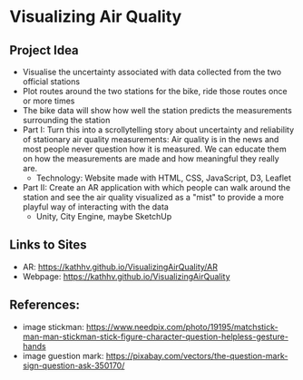# Visualizing Air Quality

## Project Idea
* Visualise the uncertainty associated with data collected from the two official stations
* Plot routes around the two stations for the bike, ride those routes once or more times
* The bike data will show how well the station predicts the measurements surrounding the station
* Part I: Turn this into a scrollytelling story about uncertainty and reliability of stationary air quality measurements: Air quality is in the news and most people never question how it is measured. We can educate them on how the measurements are made and how meaningful they really are.
  * Technology: Website made with HTML, CSS, JavaScript, D3, Leaflet
* Part II: Create an AR application with which people can walk around the station and see the air quality visualized as a "mist" to provide a more playful way of interacting with the data
  * Unity, City Engine, maybe SketchUp

## Links to Sites
* AR: https://kathhv.github.io/VisualizingAirQuality/AR
* Webpage: https://kathhv.github.io/VisualizingAirQuality

## References:
* image stickman: https://www.needpix.com/photo/19195/matchstick-man-man-stickman-stick-figure-character-question-helpless-gesture-hands
* image guestion mark: https://pixabay.com/vectors/the-question-mark-sign-question-ask-350170/
